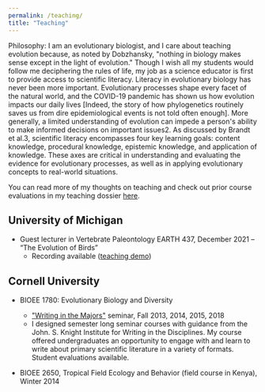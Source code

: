 ```yaml
---
permalink: /teaching/
title: "Teaching"
---
```


Philosophy: I am an evolutionary biologist, and I care about teaching evolution because, as noted by Dobzhansky, "nothing in biology makes sense except in the light of evolution." Though I wish all my students would follow me deciphering the rules of life, my job as a science educator is first to provide access to scientific literacy. Literacy in evolutionary biology has never been more important. Evolutionary processes shape every facet of the natural world, and the COVID-19 pandemic has shown us how evolution impacts our daily lives [Indeed, the story of how phylogenetics routinely saves us from dire epidemiological events is not told often enough]. More generally, a limited understanding of evolution can impede a person's ability to make informed decisions on important issues2. As discussed by Brandt et al.3, scientific literacy encompasses four key learning goals: content knowledge, procedural knowledge, epistemic knowledge, and application of knowledge. These axes are critical in understanding and evaluating the evidence for evolutionary processes, as well as in applying evolutionary concepts to real-world situations.

You can read more of my thoughts on teaching and check out prior course evaluations in my teaching dossier [here](https://github.com/jakeberv/jakeberv.github.io/raw/master/files/pdf/teaching/teaching_philosophy.pdf).

## University of Michigan

-   Guest lecturer in Vertebrate Paleontology EARTH 437, December 2021 – “The Evolution of Birds”
    -   Recording available ([teaching demo](https://bit.ly/Berv_EARTH437_2021))

## Cornell University

-   BIOEE 1780: Evolutionary Biology and Diversity
    -   ["Writing in the Majors"](https://knight.as.cornell.edu/writing-in-the-majors) seminar, Fall 2013, 2014, 2015, 2018
    -   I designed semester long seminar courses with guidance from the John. S. Knight Institute for Writing in the Disciplines. My course offered undergraduates an opportunity to engage with and learn to write about primary scientific literature in a variety of formats. Student evaluations available.

-   BIOEE 2650, Tropical Field Ecology and Behavior (field course in Kenya), Winter 2014
